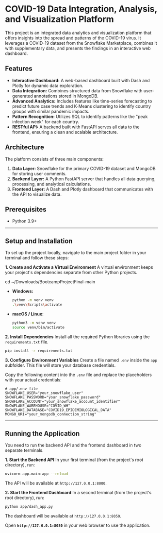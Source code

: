 ﻿# COVID-19 Data Integration, Analysis, and Visualization Platform

This project is an integrated data analytics and visualization platform that offers insights into the spread and patterns of the COVID-19 virus. It leverages a COVID-19 dataset from the Snowflake Marketplace, combines it with supplementary data, and presents the findings in an interactive web dashboard.

## Features 
* **Interactive Dashboard:** A web-based dashboard built with Dash and Plotly for dynamic data exploration.
* **Data Integration:** Combines structured data from Snowflake with user-generated annotations stored in MongoDB.
* **Advanced Analytics:** Includes features like time-series forecasting to predict future case trends and K-Means clustering to identify country groups with similar pandemic impacts.
* **Pattern Recognition:** Utilizes SQL to identify patterns like the "peak infection week" for each country.
* **RESTful API:** A backend built with FastAPI serves all data to the frontend, ensuring a clean and scalable architecture.

## Architecture 
The platform consists of three main components:
1.  **Data Layer:** Snowflake for the primary COVID-19 dataset and MongoDB for storing user comments.
2.  **Backend Layer:** A Python FastAPI server that handles all data querying, processing, and analytical calculations.
3.  **Frontend Layer:** A Dash and Plotly dashboard that communicates with the API to visualize data.



## Prerequisites
* Python 3.9+

---
## Setup and Installation 
To set up the project locally, navigate to the main project folder in your terminal and follow these steps:

**1. Create and Activate a Virtual Environment**
A virtual environment keeps your project's dependencies separate from other Python projects.

cd ~/Downloads/BootcampProjectFinal-main

* **Windows:**
    ```bash
    python -m venv venv
    .\venv\Scripts\activate
    ```
* **macOS / Linux:**
    ```bash
    python3 -m venv venv
    source venv/bin/activate
    ```

**2. Install Dependencies**
Install all the required Python libraries using the `requirements.txt` file.
```bash
pip install -r requirements.txt
```

**3. Configure Environment Variables**
Create a file named `.env` inside the `app` subfolder. This file will store your database credentials.

Copy the following content into the `.env` file and replace the placeholders with your actual credentials:
```env
# app/.env file
SNOWFLAKE_USER="your_snowflake_user"
SNOWFLAKE_PASSWORD="your_snowflake_password"
SNOWFLAKE_ACCOUNT="your_snowflake_account_identifier"
SNOWFLAKE_WAREHOUSE="COVID_WH"
SNOWFLAKE_DATABASE="COVID19_EPIDEMIOLOGICAL_DATA"
MONGO_URI="your_mongodb_connection_string"
```

---
## Running the Application 
You need to run the backend API and the frontend dashboard in two separate terminals.

**1. Start the Backend API**
In your first terminal (from the project's root directory), run:
```bash
uvicorn app.main:app --reload
```
The API will be available at `http://127.0.0.1:8000`.

**2. Start the Frontend Dashboard**
In a second terminal (from the project's root directory), run:
```bash
python app/dash_app.py
```
The dashboard will be available at `http://127.0.0.1:8050`.


Open **`http://127.0.0.1:8050`** in your web browser to use the application.
